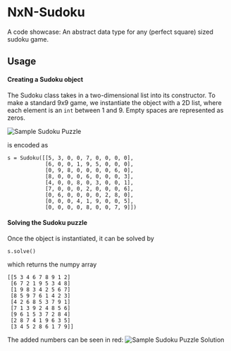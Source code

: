# NxN-Sudoku
A code showcase: An abstract data type for any (perfect square) sized sudoku game.

## Usage
#### Creating a Sudoku object
The Sudoku class takes in a two-dimensional list into its constructor. To make a standard 9x9 game, we instantiate the object with a 2D list, where each element is an `int` between 1 and 9. Empty spaces are represented as zeros.

![Sample Sudoku Puzzle](https://upload.wikimedia.org/wikipedia/commons/e/e0/Sudoku_Puzzle_by_L2G-20050714_standardized_layout.svg)

is encoded as

~~~~~~
s = Sudoku([[5, 3, 0, 0, 7, 0, 0, 0, 0], 
            [6, 0, 0, 1, 9, 5, 0, 0, 0],
            [0, 9, 8, 0, 0, 0, 0, 6, 0],
            [8, 0, 0, 0, 6, 0, 0, 0, 3],
            [4, 0, 0, 8, 0, 3, 0, 0, 1],
            [7, 0, 0, 0, 2, 0, 0, 0, 6],
            [0, 6, 0, 0, 0, 0, 2, 8, 0],
            [0, 0, 0, 4, 1, 9, 0, 0, 5],
            [0, 0, 0, 0, 8, 0, 0, 7, 9]])
~~~~~~

#### Solving the Sudoku puzzle
Once the object is instantiated, it can be solved by
~~~~
s.solve()
~~~~
which returns the numpy array

~~~~
[[5 3 4 6 7 8 9 1 2]
 [6 7 2 1 9 5 3 4 8]
 [1 9 8 3 4 2 5 6 7]
 [8 5 9 7 6 1 4 2 3]
 [4 2 6 8 5 3 7 9 1]
 [7 1 3 9 2 4 8 5 6]
 [9 6 1 5 3 7 2 8 4]
 [2 8 7 4 1 9 6 3 5]
 [3 4 5 2 8 6 1 7 9]]
~~~~

The added numbers can be seen in red:
![Sample Sudoku Puzzle Solution](https://upload.wikimedia.org/wikipedia/commons/1/12/Sudoku_Puzzle_by_L2G-20050714_solution_standardized_layout.svg)


